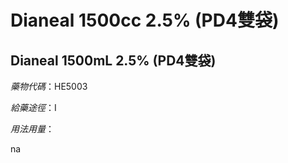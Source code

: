 # Dianeal 1500cc 2.5% (PD4雙袋)

## Dianeal 1500mL 2.5% (PD4雙袋)

*藥物代碼*：HE5003

*給藥途徑*：I

*用法用量*：

na

